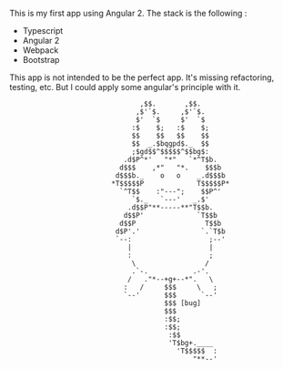 
This is my first app using Angular 2. The stack is the following :

- Typescript
- Angular 2
- Webpack
- Bootstrap

This app is not intended to be the perfect app. It's missing refactoring, testing, etc. But I could apply some angular's principle with it.

                                    ,$$.       ,$$.      
                                   ,$'`$.     ,$'`$.     
                                   $'  `$     $'  `$     
                                  :$    $;   :$    $;    
                                  $$    $$   $$    $$    
                                  $$  _.$bqgpd$._  $$    
                                  ;$gd$$^$$$$$^$$bg$:    
                                .d$P^*'   "*"   `*^T$b.  
                               d$$$    ,*"   "*.    $$$b 
                              d$$$b._    o   o    _.d$$$b
                             *T$$$$$P             T$$$$$P*
                               `^T$$    :"---";    $$P^' 
                                  `$._   `---'   _.$'    
                                 .d$$P"**-----**"T$$b.   
                                d$$P'             `T$$b  
                               d$$P                 T$$b 
                              d$P'.'               `.`T$b
                              `--:                   ;--'
                                 |                   |   
                                 :                   ;   
                                  \                 /    
                                  .`-.           .-'.    
                                 /   ."*--+g+--*".   \   
                                :   /     $$$     \   ;  
                                `--'      $$$      `--'  
                                          $$$ [bug]      
                                          $$$            
                                          :$$;           
                                          :$$;           
                                           :$$           
                                           'T$bg+.____   
                                             'T$$$$$  :  
                                                 "**--'  


